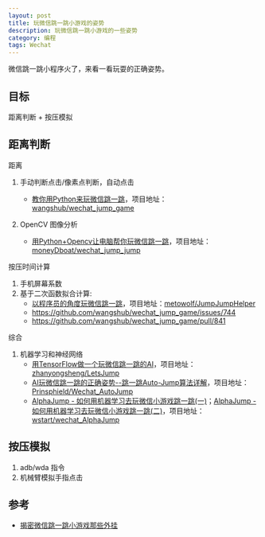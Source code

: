 ```yaml
---
layout: post
title: 玩微信跳一跳小游戏的姿势
description: 玩微信跳一跳小游戏的一些姿势
category: 编程
tags: Wechat
---
```


微信跳一跳小程序火了，来看一看玩耍的正确姿势。
<!--more-->

## 目标

距离判断 + 按压模拟

## 距离判断

距离

1. 手动判断点击/像素点判断，自动点击

    - [教你用Python来玩微信跳一跳](https://zhuanlan.zhihu.com/p/32452473)，项目地址：[wangshub/wechat_jump_game](https://github.com/wangshub/wechat_jump_game)

2. OpenCV 图像分析

    - [用Python+Opencv让电脑帮你玩微信跳一跳](https://zhuanlan.zhihu.com/p/32502071)，项目地址：[moneyDboat/wechat_jump_jump](https://github.com/moneyDboat/wechat_jump_jump)

按压时间计算

1. 手机屏幕系数
2. 基于二次函数拟合计算:
    - [以程序员的角度玩微信跳一跳](https://i-meto.com/wechat-jump-game/)，项目地址：[metowolf/JumpJumpHelper](https://github.com/metowolf/JumpJumpHelper)
    - https://github.com/wangshub/wechat_jump_game/issues/744
    - https://github.com/wangshub/wechat_jump_game/pull/841

综合

1. 机器学习和神经网络
    - [用TensorFlow做一个玩微信跳一跳的AI](http://blog.csdn.net/zhanys_7/article/details/78940763)，项目地址：[zhanyongsheng/LetsJump](https://github.com/zhanyongsheng/LetsJump)
    - [AI玩微信跳一跳的正确姿势--跳一跳Auto-Jump算法详解](https://zhuanlan.zhihu.com/p/32636329)，项目地址：[Prinsphield/Wechat_AutoJump](https://github.com/Prinsphield/Wechat_AutoJump)
    - [AlphaJump - 如何用机器学习去玩微信小游戏跳一跳(一)](https://xianzhi.aliyun.com/forum/topic/1881)；[AlphaJump - 如何用机器学习去玩微信小游戏跳一跳(二)](https://xianzhi.aliyun.com/forum/topic/1934)，项目地址：[wstart/wechat_AlphaJump](https://github.com/wstart/wechat_AlphaJump)

## 按压模拟

1. adb/wda 指令
2. 机械臂模拟手指点击

## 参考

- [揭密微信跳一跳小游戏那些外挂](http://wetest.qq.com/lab/view/364.html)
